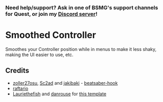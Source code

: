 ### Need help/support? Ask in one of BSMG's support channels for Quest, or join my [Discord server](https://discord.gg/JxWFE37Dsc)!

# Smoothed Controller

Smoothes your Controller position while in menus to make it less shaky, making the UI easier to use, etc.

## Credits

* [zoller27osu](https://github.com/zoller27osu), [Sc2ad](https://github.com/Sc2ad) and [jakibaki](https://github.com/jakibaki) - [beatsaber-hook](https://github.com/sc2ad/beatsaber-hook)
* [raftario](https://github.com/raftario) 
* [Lauriethefish](https://github.com/Lauriethefish) and [danrouse](https://github.com/danrouse) for [this template](https://github.com/Lauriethefish/quest-mod-template)
